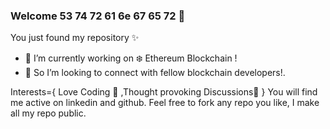 ### Welcome 53 74 72 61 6e 67 65 72 👋

<!--
**mfahadqureshi786/mfahadqureshi786** is a ✨ _special_ ✨ repository because its `README.md` (this file) appears on your GitHub profile.

Here are some ideas to get you started:


- 🌱 I’m currently learning ...
- 👯 I’m looking to collaborate on ...
- 🤔 I’m looking for help with ...
- 💬 Ask me about ...
- 📫 How to reach me: ...
- 😄 Pronouns: ...
- ⚡ Fun fact: ...
-->
  You just found my repository ✨
- 🔭 I’m currently working on ❄️ Ethereum Blockchain !
- 👯 So I’m looking to connect with fellow blockchain developers!.

Interests={
          Love Coding 🤖
         ,Thought provoking Discussions🦜
          }
You will find me active on linkedin and github.
Feel free to fork any repo you like, I make all my repo public.

